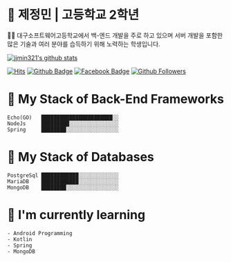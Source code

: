# 🚀 제정민 | 고등학교 2학년
<p>👨‍🎓 대구소프트웨어고등학교에서 백-엔드 개발을 주로 하고 있으며 서버 개발을 포함한 많은 기술과 여러 분야를 습득하기 위해 노력하는 학생입니다.</p>

[![jjmin321's github stats](https://github-readme-stats.vercel.app/api?username=jjmin321&show_icons=true&hide_border=true)](https://github.com/jjmin321)

[![Hits](https://hits.seeyoufarm.com/api/count/incr/badge.svg?url=https%3A%2F%2Fgithub.com%2Fjjmin321)](https://hits.seeyoufarm.com)
[![Github Badge](https://img.shields.io/badge/-Github-000?style=flat-square&logo=Github&logoColor=white&link=https://github.com/jjmin321)](https://github.com/jjmin321)
[![Facebook Badge](https://img.shields.io/badge/facebook-1877f2?style=flat-square&logo=facebook&logoColor=white&link=https://www.facebook.com/profile.php?id=100028649371922)](https://www.facebook.com/profile.php?id=100028649371922)
[![Github Followers](https://img.shields.io/github/followers/jjmin321?color=06d6a0&label=Github%20Followers&style=for-the-badge)](https://github.com/jjmin321?tab=followers)

# 📖 My Stack of Back-End Frameworks 
```text
Echo(GO)   ███████████████████████░░   
NodeJs     █████████░░░░░░░░░░░░░░░░
Spring     ████████░░░░░░░░░░░░░░░░░   
```

# 📑 My Stack of Databases
```text
PostgreSql ████████████░░░░░░░░░░░░░   
MariaDB    ████████████░░░░░░░░░░░░░   
MongoDB    ████████░░░░░░░░░░░░░░░░░   
```

# 🍊 I'm currently learning
```text
- Android Programming
- Kotlin
- Spring
- MongoDB
```


